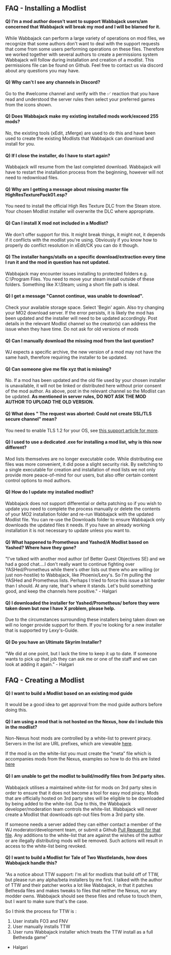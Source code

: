 ## FAQ - Installing a Modlist

#### Q) I’m a mod author doesn’t want to support Wabbajack users/am concerned that Wabbajack will break my mod and I will be blamed for it.                                                       
While Wabbajack can perform a large variety of operations on mod files, we recognize that some authors don't want to deal with the support requests that come from some users performing operations on these files. Therefore we worked together with several authors to create a permissions system Wabbajack will follow during installation and creation of a modlist. This permissions file can be found on Github. Feel free to contact us via discord about any questions you may have.

#### Q) Why can't I see any channels in Discord?
Go to the #welcome channel and verify with the :white_check_mark: reaction that you have read and understood the server rules then select your preferred games from the icons shown.

#### Q) Does Wabbajack make my existing installed mods work/exceed 255 mods?
No, the existing tools (xEdit, zMerge) are used to do this and have been used to create the existing Modlists that Wabbajack can download and install for you.

#### Q) If I close the installer, do I have to start again?
Wabbajack will resume from the last completed download. Wabbajack will have to restart the installation process from the beginning, however will not need to redownload files.

#### Q) Why am I getting a message about missing master file HighResTexturePack01.esp?
You need to install the official High Res Texture DLC from the Steam store. Your chosen Modlist installer will overwrite the DLC where appropriate.

#### Q) Can I install X mod not included in a Modlist?
We don't offer support for this. It might break things, it might not, it depends if it conflicts with the modlist you're using. Obviously if you know how to properly do conflict resolution in xEdit/CK you can do it though.

#### Q) The installer hangs/stalls on a specific download/extraction every time I run it and the mod in question has not updated.
Wabbajack may encounter issues installing to protected folders e.g. C:\Program Files. You need to move your steam install outside of these folders. Something like X:\Steam; using a short file path is ideal. 

#### Q) I get a message "Cannot continue, was unable to download".
Check your available storage space. Select 'Begin' again. Also try changing your MO2 download server. If the error persists, it is likely the mod has been updated and the installer will need to be updated accordingly. Post details in the relevant Modlist channel so the creator(s) can address the issue when they have time. Do not ask for old versions of mods

#### Q) Can I manually download the missing mod from the last question?
WJ expects a specific archive, the new version of a mod may not have the same hash, therefore requiring the installer to be updated.

#### Q) Can someone give me file xyz that is missing?
No. If a mod has been updated and the old file used by your chosen installer is unavailable, it will not be linked or distributed here without prior consent of the mod author. As above, post in the relevant channel so the Modlist can be updated. **As mentioned in server rules, DO NOT ASK THE MOD AUTHOR TO UPLOAD THE OLD VERSION.**

#### Q) What does " The request was aborted: Could not create SSL/TLS secure channel" mean?
You need to enable TLS 1.2 for your OS, see [this support article for more](https://support.microsoft.com/en-us/help/3140245/update-to-enable-tls-1-1-and-tls-1-2-as-default-secure-protocols-in-wi).  

#### Q) I used to use a dedicated .exe for installing a mod list, why is this now different?
Mod lists themselves are no longer executable code. While distributing exe files was more convenient, it did pose a slight security risk. By switching to a single executable for creation and installation of mod lists we not only provide more peace-of-mind for our users, but also offer certain content control options to mod authors.

#### Q) How do I update my installed modlist?
Wabbajack does not support differential or delta patching so if you wish to update you need to complete the process manually or delete the contents of your MO2 installation folder and re-run Wabbajack with the updated Modlist file. You can re-use the Downloads folder to ensure Wabbajack only downloads the updated files it needs. If you have an already working installation it is not necessary to update unless you want to.

#### Q) What happened to Prometheus and Yashed/A Modlist based on Yashed? Where have they gone?
"I've talked with another mod author (of Better Quest Objectives SE) and we had a good chat....I don't really want to continue fighting over YASHed/Prometheus while there's other lists out there who are willing (or just non-hostile) to Wabbajack, like Phoenix/Lexy's. So I'm pulling the YASHed and Prometheus lists. Perhaps I tried to force this issue a bit harder than I should. At any rate, that's where it stands. Let's build something good, and keep the channels here positive." - Halgari

#### Q) I downloaded the installer for Yashed/Prometheus/ before they were taken down but now I have X problem, please help.
Due to the circumstances surrounding these installers being taken down we will no longer provide support for them. If you're looking for a new installer that is supported try Lexy's-Guide.

#### Q) Do you have an Ultimate Skyrim Installer?
“We did at one point, but I lack the time to keep it up to date. If someone wants to pick up that job they can ask me or one of the staff and we can look at adding it again.” - Halgari


## FAQ - Creating a Modlist


#### Q) I want to build a Modlist based on an existing mod guide
It would be a good idea to get approval from the mod guide authors before doing this. 

#### Q) I am using a mod that is not hosted on the Nexus, how do I include this in the modlist?
Non-Nexus host mods are controlled by a white-list to prevent piracy. Servers in the list are URL prefixes, which are viewable [here](https://github.com/wabbajack-tools/opt-out-lists/blob/master/ServerWhitelist.yml).

If the mod is on the white-list you must create the “meta” file which is accompanies mods from the Nexus, examples so how to do this are listed [here](https://github.com/wabbajack-tools/wabbajack/blob/master/RECIPES.md)

#### Q) I am unable to get the modlist to build/modify files from 3rd party sites.
Wabbajack utilises a maintained white-list for mods on 3rd party sites in order to ensure that it does not become a tool for easy mod piracy. Mods that are officially hosted on 3rd party sites will be eligible to be downloaded by being added to the white-list. Due to this, the Wabbajack developer/moderation team controls the white-list. Wabbajack will never create a Modlist that downloads opt-out files from a 3rd party site.

If someone needs a server added they can either contact a member of the WJ moderator/development team, or submit a Github [Pull Request for that file](https://help.github.com/en/articles/creating-a-pull-request). 
Any additions to the white-list that are against the wishes of the author or are illegally distributing mods will be removed. Such actions will result in access to the white-list being revoked. 

#### Q) I want to build a Modlist for Tale of Two Wastlelands, how does Wabbajack handle this?
“As a notice about TTW support: I'm all for modlists that build off of TTW, but please run any alpha/beta installers by me first. I talked with the author of TTW and their patcher works a lot like Wabbajack, in that it patches Bethesda files and makes tweaks to files that neither the Nexus, nor any modder owns. Wabbajack should see these files and refuse to touch them, but I want to make sure that's the case. 

So I think the process for TTW is :
1) User installs FO3 and FNV
2) User manually installs TTW
3) User runs Wabbajack installer which treats the TTW install as a full Bethesda game”
- Halgari 
